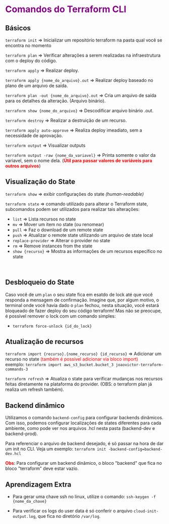 # <span style="color: purple; font-weight:bold"> Comandos do Terraform CLI </span>

## Básicos
`terraform init` => Inicializar um repositório terraform na pasta qual você se encontra no momento

`terraform plan` => Verificar alterações a serem realizadas na infraestrutura com o deploy do código.

`terraform apply` => Realizar deploy.

`terraform apply {nome_do_arquivo}.out` => Realizar deploy baseado no plano de um arquivo de saída.

`terraform plan -out {nome_do_arquivo}.out` => Cria um arquivo de saída para os detalhes da alteração. (Arquivo binário).

`terraform show {nome_do_arquivo}` => Descodificar arquivo binário .out.

`terraform destroy` => Realizar a destruição de um recurso.

`terraform apply auto-approve` => Realiza deploy imeadiato, sem a necessidade de aprovação.

`terraform output` => Visualizar outputs

`terraform output -raw {nome_da_variavel}` => Printa somente o valor da variavel, sem o nome dela. (<span style="color: red; font-weight:bold">Útil para passar valores de variáveis para outros arquivos</span>)

## Visualização do State
`terraform show` => exibir configurações do state *(human-readable)*
<br>

`terraform state` => comando utilizado para alterar o Terraform state, subcomandos podem ser utilizados para realizar tais alterações:
- `list`                => Lista recursos no state
- `mv`                  => Mover um item no state (ou renomear)
- `pull`                => Faz o download de um remote state
- `push`                => Atualizar o remote state utilizando um arquivo de state local
- `replace-provider`    => Alterar o provider no state
- `rm`                  => Remove instances from the state
- `show {recurso}`                => Mostra as informações de um recursos específico no state
<br>

## Desbloqueio do State
Caso você de um `plan` o seu state fica em esatdo de lock até que você responda a mensagem de confirmação. Imagine que, por algum motivo, o terminal onde você havia dado o `plan` fechou, nesta situação, você estará bloqueado de fazer deploy do seu código terraform! Mas não se preocupe, é possível remover o lock com um comando simples:
- `terraform force-unlock {id_do_lock}`

## Atualização de recursos
`terraform import {recurso}.{nome_recurso} {id_recurso}` => Adicionar um recurso no state <span style="color: red">(também é possível adicionar via bloco import)</span>    
exemplo: `terraform import aws_s3_bucket.bucket_3 joaovictor-terraform-commands-3`
<br>

`terraform refresh` => Atualiza o state para verificar mudanças nos recursos feitas diretamente na plataforma do provider. (OBS: o terraform plan já realiza um refresh também).

## Backend dinâmico
Utilizamos o comando `backend-config` para configurar backends dinâmicos. Com isso, podemos configurar localizações de states diferentes para cada ambiente, como pode ver nos arquivos .hcl nesta pasta (backend-dev e backend-prod). 

Para referenciar o arquivo de backend desejado, é só passar na hora de dar um init no CLI. Veja um exemplo:
`terraform init -backend-config=backend-dev.hcl` 

<span style="color: red; font-weight:bold">
Obs</span>: Para configurar um backend dinâmico, o bloco "backend" que fica no bloco "terraform" deve estar vazio.

## Aprendizagem Extra
- Para gerar uma chave ssh no linux, utilize o comando: `ssh-keygen -f {nome_da_chave}`

- Para verificar os logs do user data é só conferir o arquivo `cloud-init-output.log`, que fica no diretório `/var/log`.